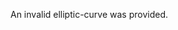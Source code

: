 <!-- YAML
added: v15.0.0
-->

An invalid elliptic-curve was provided.

<a id="ERR_CRYPTO_INVALID_DIGEST"></a>
